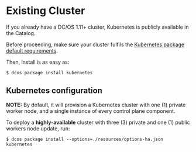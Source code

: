 # Existing Cluster

If you already have a DC/OS 1.11+ cluster, Kubernetes is publicly available in the Catalog.

Before proceeding, make sure your cluster fulfils the [Kubernetes package default requirements](https://docs.mesosphere.com/services/kubernetes/2.2.0-1.13.3/getting-started/install-basic/#prerequisites).

Then, install is as easy as:

```shell
$ dcos package install kubernetes
```

## Kubernetes configuration

**NOTE:** By default, it will provision a Kubernetes cluster with one (1) private worker node, and
a single instance of every control plane component.

To deploy a **highly-available** cluster with three (3) private and one (1) public workers node update, run:

```shell
$ dcos package install --options=./resources/options-ha.json kubernetes
```
